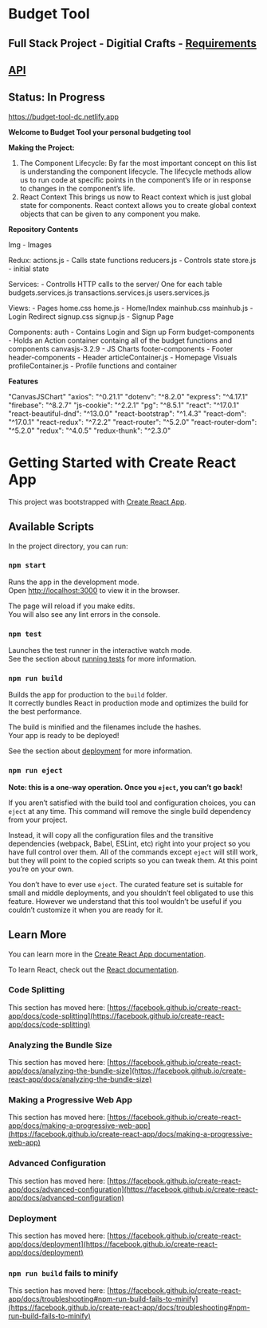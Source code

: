 # Budget Tool
## Full Stack Project - Digitial Crafts - <a href="https://github.com/DigitalCraftsStudents/hyb-fl-08-2020-cohort/blob/main/lectures/week-21/README.md">Requirements</a>
## <a href="https://github.com/William-Thompson12/Full-Stack-API">API</a>
## Status: In Progress
https://budget-tool-dc.netlify.app

**Welcome to Budget Tool your personal budgeting tool**

**Making the Project:**

1. The Component Lifecycle:
By far the most important concept on this list is understanding the component lifecycle. The lifecycle methods allow us to run code at specific points in the component’s life or in response to changes in the component’s life.
2. React Context
This brings us now to React context which is just global state for components. React context allows you to create global context objects that can be given to any component you make. 

**Repository Contents**

Img - Images

Redux: 
actions.js - Calls state functions
reducers.js - Controls state
store.js - initial state

Services: - Controlls HTTP calls to the server/ One for each table
budgets.services.js 
transactions.services.js
users.services.js

Views: - Pages
home.css
home.js - Home/Index
mainhub.css
mainhub.js - Login Redirect
signup.css
signup.js - Signup Page


Components:
auth - Contains Login and Sign up Form 
budget-components - Holds an Action container containg all of the budget functions and components
canvasjs-3.2.9 - JS Charts
footer-components - Footer
header-components - Header
articleContainer.js - Homepage Visuals 
profileContainer.js - Profile functions and container

**Features**

  "CanvasJSChart"
  "axios": "^0.21.1"
  "dotenv": "^8.2.0"
  "express": "^4.17.1"
  "firebase": "^8.2.7"
  "js-cookie": "^2.2.1"
  "pg": "^8.5.1"
  "react": "^17.0.1"
  "react-beautiful-dnd": "^13.0.0"
  "react-bootstrap": "^1.4.3"
  "react-dom": "^17.0.1"
  "react-redux": "^7.2.2"
  "react-router": "^5.2.0"
  "react-router-dom": "^5.2.0"
  "redux": "^4.0.5"
  "redux-thunk": "^2.3.0"

# Getting Started with Create React App

This project was bootstrapped with [Create React App](https://github.com/facebook/create-react-app).

## Available Scripts

In the project directory, you can run:

### `npm start`

Runs the app in the development mode.\
Open [http://localhost:3000](http://localhost:3000) to view it in the browser.

The page will reload if you make edits.\
You will also see any lint errors in the console.

### `npm test`

Launches the test runner in the interactive watch mode.\
See the section about [running tests](https://facebook.github.io/create-react-app/docs/running-tests) for more information.

### `npm run build`

Builds the app for production to the `build` folder.\
It correctly bundles React in production mode and optimizes the build for the best performance.

The build is minified and the filenames include the hashes.\
Your app is ready to be deployed!

See the section about [deployment](https://facebook.github.io/create-react-app/docs/deployment) for more information.

### `npm run eject`

**Note: this is a one-way operation. Once you `eject`, you can’t go back!**

If you aren’t satisfied with the build tool and configuration choices, you can `eject` at any time. This command will remove the single build dependency from your project.

Instead, it will copy all the configuration files and the transitive dependencies (webpack, Babel, ESLint, etc) right into your project so you have full control over them. All of the commands except `eject` will still work, but they will point to the copied scripts so you can tweak them. At this point you’re on your own.

You don’t have to ever use `eject`. The curated feature set is suitable for small and middle deployments, and you shouldn’t feel obligated to use this feature. However we understand that this tool wouldn’t be useful if you couldn’t customize it when you are ready for it.

## Learn More

You can learn more in the [Create React App documentation](https://facebook.github.io/create-react-app/docs/getting-started).

To learn React, check out the [React documentation](https://reactjs.org/).

### Code Splitting

This section has moved here: [https://facebook.github.io/create-react-app/docs/code-splitting](https://facebook.github.io/create-react-app/docs/code-splitting)

### Analyzing the Bundle Size

This section has moved here: [https://facebook.github.io/create-react-app/docs/analyzing-the-bundle-size](https://facebook.github.io/create-react-app/docs/analyzing-the-bundle-size)

### Making a Progressive Web App

This section has moved here: [https://facebook.github.io/create-react-app/docs/making-a-progressive-web-app](https://facebook.github.io/create-react-app/docs/making-a-progressive-web-app)

### Advanced Configuration

This section has moved here: [https://facebook.github.io/create-react-app/docs/advanced-configuration](https://facebook.github.io/create-react-app/docs/advanced-configuration)

### Deployment

This section has moved here: [https://facebook.github.io/create-react-app/docs/deployment](https://facebook.github.io/create-react-app/docs/deployment)

### `npm run build` fails to minify

This section has moved here: [https://facebook.github.io/create-react-app/docs/troubleshooting#npm-run-build-fails-to-minify](https://facebook.github.io/create-react-app/docs/troubleshooting#npm-run-build-fails-to-minify)
